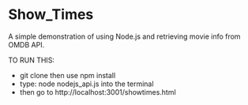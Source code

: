 # Show_Times

A simple demonstration of using Node.js and retrieving movie info from OMDB API.

TO RUN THIS:
- git clone then use npm install
- type: node nodejs_api.js into the terminal
- then go to http://localhost:3001/showtimes.html
